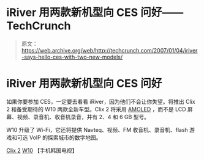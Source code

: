 # iRiver 用两款新机型向 CES 问好——TechCrunch

> 原文：<https://web.archive.org/web/http://techcrunch.com/2007/01/04/iriver-says-hello-ces-with-two-new-models/>

# iRiver 用两款新机型向 CES 问好

如果你要参加 CES，一定要去看看 iRiver，因为他们不会让你失望。将推出 Clix 2 和备受期待的 W10 两款全新车型。Clix 2 将采用 [AMOLED](https://web.archive.org/web/20201129142721/http://www.universaldisplay.com/active.htm) ，而不是 LCD 屏幕、视频、录音机、收音机录音，并有 2、4 和 6 GB 型号。

W10 升级了 Wi-Fi，它还将提供 Navteq、视频、FM 收音机、录音机、flash 游戏和可选 VoIP 的探索城市的数字地图。

[Clix 2](https://web.archive.org/web/20201129142721/http://wow.telecomskorea.com/index.php?option=com_content&task=view&id=466&Itemid=1)
[W10](https://web.archive.org/web/20201129142721/http://wow.telecomskorea.com/index.php?option=com_content&task=view&id=465&Itemid=1) 【手机韩国电视】